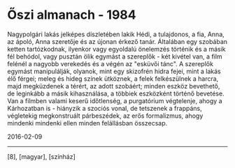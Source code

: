 # Őszi almanach - 1984

Nagypolgári lakás jelképes díszletében lakik Hédi, a tulajdonos, a fia, Anna, az ápoló, Anna szeretője és az újonan érkező tanár. Általában egy szobában ketten tartózkodnak, ilyenkor vagy egyoldalú önelemzés történik és a másik fél behódol, vagy pusztán ölik egymást a szereplők - két kivétel van, a film felénél a nagyobb verekedés és a végén az "esküvői tánc". A szereplők egymást manipulálják, olyanok, mint egy skizofrén hidra fejei, mint a lakás élő férgei; meleg és hideg színek ütköznek, a felek felkészülnek a harcra, majd megküzdenek a térért, az adott szobáért; minden eszköz bevethető, de leginkább a másik kihasználása, a többiek eszközként történő bevetése. Van a filmben valami keserű időtlenség, a purgatórium végtelenje, ahogy a Kárhozatban is - hiányzik a szociós vonal, de tetszenek a frappáns, végletekig megkonstruált párbeszédek, az erős formalizmus, ahogy mindenki mindenki ellen minden felállásban összecsap.

2016-02-09 

----

[8], [magyar], [színház]